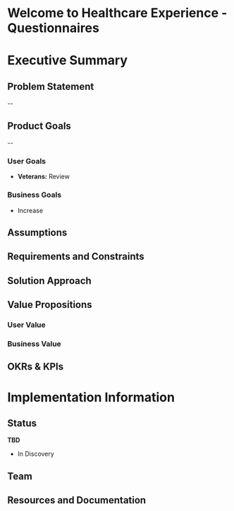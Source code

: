 # Welcome to Healthcare Experience - Questionnaires 

# Executive Summary
## Problem Statement
--
## Product Goals
--
### User Goals
- **Veterans:** Review 

### Business Goals
- Increase

## Assumptions

## Requirements and Constraints

## Solution Approach

## Value Propositions

### User Value

### Business Value

## OKRs & KPIs

# Implementation Information

## Status

**TBD**
- In Discovery

## Team

## Resources and Documentation
